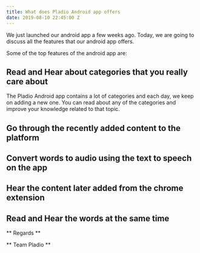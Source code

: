 ```yaml
---
title: What does Pladio Android app offers
date: 2019-08-10 22:45:00 Z
---
```


We just launched our android app a few weeks ago. Today, we are going to discuss all the features that our android app offers.

Some of the top features of the android app are:

## Read and Hear about categories that you really care about

The Pladio Android app contains a lot of categories and each day, we keep on adding a new one. You can read about any of the categories and improve your knowledge related to that topic.

## Go through the recently added content to the platform

## Convert words to audio using the text to speech on the app

## Hear the content later added from the chrome extension

## Read and Hear the words at the same time

** Regards **

** Team Pladio **